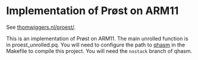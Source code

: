 Implementation of Prøst on ARM11
================================

See [thomwiggers.nl/proest/][1].

This is an implementation of Prøst on ARM11. The main unrolled function is in
proest_unrolled.pq. You will need to configure the path to [qhasm][2] in the
Makefile to compile this project. You will need the `nostack` branch of qhasm.

[1]: https://thomwiggers.nl/proest/
[2]: https://github.com/thomwiggers/qhasm/
